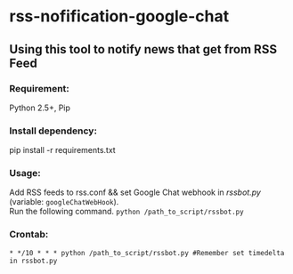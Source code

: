 # rss-nofification-google-chat
## Using this tool to notify news that get from RSS Feed

### Requirement:  
Python 2.5+, Pip

### Install dependency:
pip install -r requirements.txt

### Usage:
Add RSS feeds to rss.conf && set Google Chat webhook in *rssbot.py* (variable: `googleChatWebHook`).   
Run the following command. 
`python /path_to_script/rssbot.py`

### Crontab:
`* */10 * * * python /path_to_script/rssbot.py #Remember set timedelta in rssbot.py`
